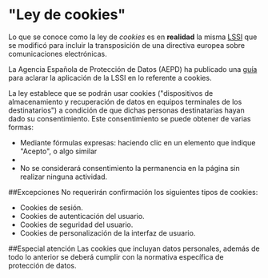 "Ley de cookies"
================

Lo que se conoce como la ley de *cookies* es en **realidad** la misma [LSSI](LSSI.md) que se modificó para incluir la transposición de una directiva europea sobre comunicaciones electrónicas. 

La Agencia Española de Protección de Datos (AEPD) ha publicado una [guía](http://www.agpd.es/portalwebAGPD/canaldocumentacion/publicaciones/common/Guias/Guia_Cookies.pdf) para aclarar la aplicación de la LSSI en lo referente a cookies.

La ley establece que se podrán usar cookies ("dispositivos de almacenamiento y
recuperación de datos en equipos terminales de los destinatarios") a condición de que dichas personas destinatarias hayan dado su consentimiento. Este consentimiento se puede obtener de varias formas:

* Mediante fórmulas expresas: haciendo clic en un elemento que indique "Acepto", o algo similar
* 
* No se considerará consentimiento la permanencia en la página sin realizar ninguna actividad. 

##Excepciones
No requerirán confirmación los siguientes tipos de cookies:

* Cookies de sesión.
* Cookies de autenticación del usuario.
* Cookies de seguridad del usuario.
* Cookies de personalización de la interfaz de usuario.

##Especial atención
Las cookies que incluyan datos personales, además de todo lo anterior se deberá cumplir con la normativa específica de protección de datos.
